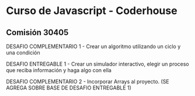 # Curso de Javascript - Coderhouse
## Comisión 30405

DESAFIO COMPLEMENTARIO 1 - Crear un algoritmo utilizando un ciclo y una condición

DESAFIO ENTREGABLE 1 - Crear un simulador interactivo, elegir un proceso que reciba información y haga algo con ella

DESAFIO COMPLEMENTARIO 2 - Incorporar Arrays al proyecto. (SE AGREGA SOBRE BASE DE DESAFIO ENTREGABLE 1)